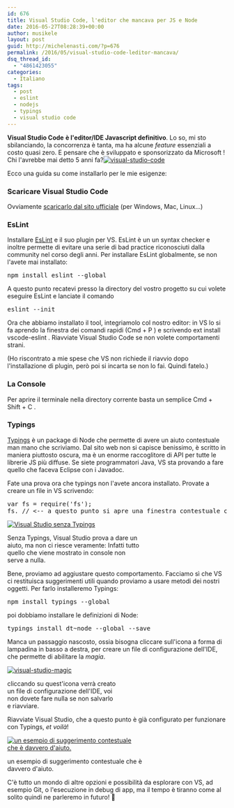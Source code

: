 ```yaml
---
id: 676
title: Visual Studio Code, l'editor che mancava per JS e Node
date: 2016-05-27T08:28:39+00:00
author: musikele
layout: post
guid: http://michelenasti.com/?p=676
permalink: /2016/05/visual-studio-code-leditor-mancava/
dsq_thread_id:
  - "4861423055"
categories:
  - Italiano
tags:
  - post
  - eslint
  - nodejs
  - typings
  - visual studio code
---
```

**Visual Studio Code** **è l'editor/IDE Javascript definitivo**. Lo so, mi sto sbilanciando, la concorrenza è tanta, ma ha alcune _feature_ essenziali a costo quasi zero. E pensare che è sviluppato e sponsorizzato da Microsoft ! Chi l'avrebbe mai detto 5 anni fa?[<img class="aligncenter size-full wp-image-681" src="https://i2.wp.com/michelenasti.com/wp-content/uploads/2016/05/visual-studio-code.png?fit=256%2C256" alt="visual-studio-code" srcset="https://i2.wp.com/michelenasti.com/wp-content/uploads/2016/05/visual-studio-code.png?w=256 256w, https://i2.wp.com/michelenasti.com/wp-content/uploads/2016/05/visual-studio-code.png?resize=150%2C150 150w" sizes="(max-width: 256px) 100vw, 256px" data-recalc-dims="1" />](https://i2.wp.com/michelenasti.com/wp-content/uploads/2016/05/visual-studio-code.png)

Ecco una guida su come installarlo per le mie esigenze:

### Scaricare Visual Studio Code

Ovviamente [scaricarlo dal sito ufficiale](https://code.visualstudio.com/) (per Windows, Mac, Linux...)

### EsLint

Installare [EsLint](http://eslint.org) e il suo plugin per VS. EsLint è un un syntax checker e inoltre permette di evitare una serie di bad practice riconosciuti dalla community nel corso degli anni. Per installare EsLint globalmente, se non l'avete mai installato:

<pre class="lang:default decode:true">npm install eslint --global</pre>

A questo punto recatevi presso la directory del vostro progetto su cui volete eseguire EsLint e lanciate il comando

<pre class="lang:default decode:true">eslint --init</pre>

Ora che abbiamo installato il tool, integriamolo col nostro editor: in VS lo si fa aprendo la finestra dei comandi rapidi (<span class="lang:default decode:true crayon-inline">Cmd + P</span> ) e scrivendo <span class="lang:default decode:true crayon-inline">ext install vscode-eslint</span> . Riavviate Visual Studio Code se non volete comportamenti strani.

(Ho riscontrato a mie spese che VS non richiede il riavvio dopo l'installazione di plugin, però poi si incarta se non lo fai. Quindi fatelo.)

### La Console

Per aprire il terminale nella directory corrente basta un semplice <span class="lang:default decode:true crayon-inline ">Cmd + Shift + C</span> .

### Typings

[Typings](https://github.com/typings/typings) è un package di Node che permette di avere un aiuto contestuale man mano che scriviamo. Dal sito web non si capisce benissimo, è scritto in maniera piuttosto oscura, ma è un enorme raccoglitore di API per tutte le librerie JS più diffuse. Se siete programmatori Java, VS sta provando a fare quello che faceva Eclipse con i Javadoc.

Fate una prova ora che typings non l'avete ancora installato. Provate a creare un file in VS scrivendo:

<pre class="lang:default decode:true ">var fs = require('fs'); 
fs. // &lt;-- a questo punto si apre una finestra contestuale con ... niente</pre>

<div id="attachment_682" style="width: 310px" class="wp-caption aligncenter">
  <a href="https://i0.wp.com/michelenasti.com/wp-content/uploads/2016/05/senza-typings.jpg"><img class="wp-image-682 size-medium" src="https://i1.wp.com/michelenasti.com/wp-content/uploads/2016/05/senza-typings-300x264.jpg?fit=300%2C264" alt="Visual Studio senza Typings" srcset="https://i0.wp.com/michelenasti.com/wp-content/uploads/2016/05/senza-typings.jpg?resize=300%2C264 300w, https://i0.wp.com/michelenasti.com/wp-content/uploads/2016/05/senza-typings.jpg?w=341 341w" sizes="(max-width: 300px) 100vw, 300px" data-recalc-dims="1" /></a>
  
  <p class="wp-caption-text">
    Senza Typings, Visual Studio prova a dare un aiuto, ma non ci riesce veramente: Infatti tutto quello che viene mostrato in console non serve a nulla.
  </p>
</div>

Bene, proviamo ad aggiustare questo comportamento. Facciamo sì che VS ci restituisca suggerimenti utili quando proviamo a usare metodi dei nostri oggetti. Per farlo installeremo Typings:

<pre class="lang:default decode:true">npm install typings --global</pre>

poi dobbiamo installare le definizioni di Node:

<pre class="lang:default decode:true ">typings install dt~node --global --save</pre>

Manca un passaggio nascosto, ossia bisogna cliccare sull'icona a forma di lampadina in basso a destra, per creare un file di configurazione dell'IDE, che permette di abilitare la _magia_.

<div id="attachment_683" style="width: 255px" class="wp-caption aligncenter">
  <a href="https://i0.wp.com/michelenasti.com/wp-content/uploads/2016/05/visual-studio-magic.jpg"><img class="wp-image-683 size-full" src="https://i0.wp.com/michelenasti.com/wp-content/uploads/2016/05/visual-studio-magic.jpg?fit=245%2C80" alt="visual-studio-magic" data-recalc-dims="1" /></a>
  
  <p class="wp-caption-text">
    cliccando su quest'icona verrà creato un file di configurazione dell'IDE, voi non dovete fare nulla se non salvarlo e riavviare.
  </p>
</div>

Riavviate Visual Studio, che a questo punto è già configurato per funzionare con Typings, _et voilà_!

<div id="attachment_677" style="width: 310px" class="wp-caption aligncenter">
  <a href="https://i1.wp.com/michelenasti.com/wp-content/uploads/2016/05/Schermata-2016-05-26-alle-00.01.42.png"><img class="size-medium wp-image-677" src="https://i0.wp.com/michelenasti.com/wp-content/uploads/2016/05/Schermata-2016-05-26-alle-00.01.42-300x180.png?fit=300%2C180" alt="un esempio di suggerimento contestuale che è davvero d'aiuto." srcset="https://i1.wp.com/michelenasti.com/wp-content/uploads/2016/05/Schermata-2016-05-26-alle-00.01.42.png?resize=300%2C180 300w, https://i1.wp.com/michelenasti.com/wp-content/uploads/2016/05/Schermata-2016-05-26-alle-00.01.42.png?w=391 391w" sizes="(max-width: 300px) 100vw, 300px" data-recalc-dims="1" /></a>
  
  <p class="wp-caption-text">
    un esempio di suggerimento contestuale che è davvero d'aiuto.
  </p>
</div>

C'è tutto un mondo di altre opzioni e possibilità da esplorare con VS, ad esempio Git, o l'esecuzione in debug di app, ma il tempo è tiranno come al solito quindi ne parleremo in futuro! 🙂